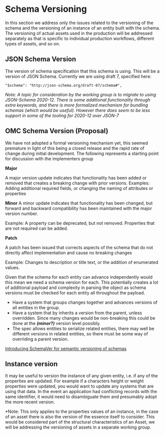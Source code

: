 # Schema Versioning

In this section we address only the issues related to the versioning of the schema and the versioning of an instance of an entity built with the schema. The versioning of actual assets used in the production will be addressed separately as that is specific to individual production workflows,  different types of assets, and so on.

## JSON Schema Version
The version of schema specification that this schema is using. This will be a version of JSON Schema. Currently we are using draft 7, specified here:

```
"$schema": "http://json-schema.org/draft-07/schema#",
```

*Note: A topic for consideration by the working group is to migrate to using JSON-Schema 2020-12. There is some additional functionality through extra keywords, and there is more formalized mechanism for bundling schemas (which would be useful). However there does seem to be less support in some of the tooling for 2020-12 over JSON-7*

## OMC Schema Version (Proposal)
We have not adopted a formal versioning mechanism yet, this seemed premature in light of this being a closed release and the rapid rate of change during initial development. The following represents a starting point for discussion with the implementers group

**Major**

A major version update indicates that functionality has been added or removed that creates a breaking change with prior versions.
Examples: Adding additional required fields, or changing the naming of attributes or properties

**Minor**
A minor update indicates that functionality has been changed, but forward and backward compatibility has been maintained with the major version number.

Example: A property can be deprecated, but not removed. Properties that are not required can be added.

**Patch**

A patch has been issued that corrects aspects of the schema that do not directly affect implementation and cause no breaking changes

Example: Changes to description or title text, or the addition of enumerated values.


Given that the schema for each entity can advance independently would this mean we need a schema version for each. This potentially creates a lot of additional payload and complexity in parsing the object as schema versions must be checked for each entity all throughout the payload.

- Have a system that groups changes together and advances versions of all entities in the group.
- Have a system that by inherits a version from the parent, unless overridden. Since many changes would be non-breaking this could be done at the ***(minor?)*** version level possibly.
- The spec allows entities to serialize related entities, there may well be different versions in related entities, so there must be some way of overriding a parent version.

[Introducing SchemaVer for semantic versioning of schemas](https://snowplowanalytics.com/blog/2014/05/13/introducing-schemaver-for-semantic-versioning-of-schemas/)

## Instance version
It may be useful to version the instance of any given entity, i.e. if any of the properties are updated. For example if a characters height or weight properties were updated, you would want to update any systems that are using that data. In the event an application had conflicting records with the same identifier, it would need to disambiguate them and presumably adopt the more recent version.

*Note: This only applies to the properties values of an instance, in the case of an asset there is also the version of the essence itself to consider. This would be considered part of the structural characteristics of an Asset, we will be addressing the versioning of assets in a separate working group.


